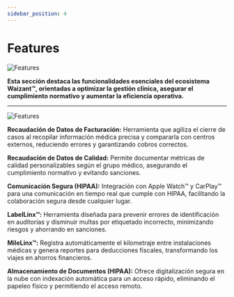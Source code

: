 ```yaml
---
sidebar_position: 4
---
```


# Features

![Features](/img/store-usuario/7.png )

**Esta sección destaca las funcionalidades esenciales del ecosistema Waizant™, orientadas a optimizar la gestión clínica, asegurar el cumplimiento normativo y aumentar la eficiencia operativa.**

****

![Features](/img/store-usuario/8.png )

**Recaudación de Datos de Facturación:** Herramienta que agiliza el cierre de casos al recopilar información médica precisa y compararla con centros externos, reduciendo errores y garantizando cobros correctos.

**Recaudación de Datos de Calidad:** Permite documentar métricas de calidad personalizables según el grupo médico, asegurando el cumplimiento normativo y evitando sanciones.

**Comunicación Segura (HIPAA):** Integración con Apple Watch™ y CarPlay™ para una comunicación en tiempo real que cumple con HIPAA, facilitando la colaboración segura desde cualquier lugar.

**LabelLinx™:** Herramienta diseñada para prevenir errores de identificación en auditorías y disminuir multas por etiquetado incorrecto, minimizando riesgos y ahorrando en sanciones.

**MileLinx™:** Registra automáticamente el kilometraje entre instalaciones médicas y genera reportes para deducciones fiscales, transformando los viajes en ahorros financieros.

**Almacenamiento de Documentos (HIPAA):** Ofrece digitalización segura en la nube con indexación automática para un acceso rápido, eliminando el papeleo físico y permitiendo el acceso remoto.
